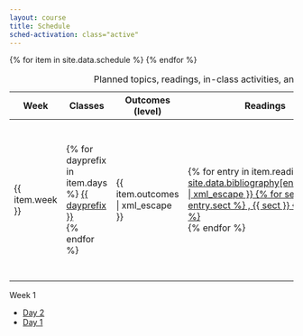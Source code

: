 ```yaml
---
layout: course
title: Schedule
sched-activation: class="active"
---
```


<table class="table">
<caption>Planned topics, readings, in-class activities, and out-of-class assignments</caption>
<thead><tr>
<th scope="col">Week</th><th scope="col">Classes</th><th scope="col">Outcomes (level)</th><th scope="col">Readings</th><th scope="col">Activities</th><th scope="col">Assignments</th>
</tr></thead>
<tbody>
{% for item in site.data.schedule %}
	<tr>
		<td>{{ item.week }}</td>
                <td>
                        {% for dayprefix in item.days %}
                           <a href="Week{{ item.week }}-{{ dayprefix }}.html">{{ dayprefix }}</a><br/>
                        {% endfor %}
                </td>
		<td>{{ item.outcomes | xml_escape }}</td>
		<td>
			{% for entry in item.readings %}
				<a href="{{ site.data.bibliography[entry.tag].url | escape }}">
					{{ site.data.bibliography[entry.tag].title | xml_escape }}
					{% for sect in entry.sect %}
					   , {{ sect }}
					{% endfor %}
				</a><br/>
			{% endfor %}
		</td>
		<td>
			{% for activity in item.activities %}
			   {{ activity.name }}
			{% comment %}
			   <a href="{{ activity.url | escape }}">{{ activity.name | xml_escape }}</a>
			{% endcomment %}
			{% endfor %}
		</td>
		<td>
			{% for assignment in item.assignments %}
			   <a href="{{ assignment.url | escape }}">{{ assignment.name | xml_escape }}</a>
			{% endfor %}
		</td>
	</tr>
{% endfor %}
</tbody>
</table>

Week 1

* [Day 2](Week1-Day2.html "Week 1, Day 2")
* [Day 1](Week1-Day1.html "Week 1, Day 1")
